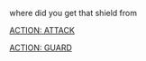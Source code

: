 where did you get that shield from

[ACTION: ATTACK](../act2/attack2-2.md)

[ACTION: GUARD](..act2/guard2-2.md)